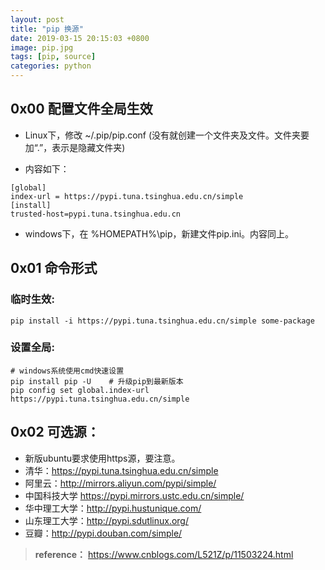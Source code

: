```yaml
---
layout: post
title: "pip 换源"
date: 2019-03-15 20:15:03 +0800
image: pip.jpg
tags: [pip, source]
categories: python
---
```

## 0x00 配置文件全局生效

* Linux下，修改 ~/.pip/pip.conf (没有就创建一个文件夹及文件。文件夹要加“.”，表示是隐藏文件夹)

* 内容如下：

```
[global]
index-url = https://pypi.tuna.tsinghua.edu.cn/simple
[install]
trusted-host=pypi.tuna.tsinghua.edu.cn
```

* windows下，在 %HOMEPATH%\pip，新建文件pip.ini。内容同上。

## 0x01 命令形式

### 临时生效:

```
pip install -i https://pypi.tuna.tsinghua.edu.cn/simple some-package
```

### 设置全局:

```
# windows系统使用cmd快速设置
pip install pip -U    # 升级pip到最新版本
pip config set global.index-url https://pypi.tuna.tsinghua.edu.cn/simple
```

## 0x02 可选源：

* 新版ubuntu要求使用https源，要注意。
* 清华：https://pypi.tuna.tsinghua.edu.cn/simple
* 阿里云：http://mirrors.aliyun.com/pypi/simple/
* 中国科技大学 https://pypi.mirrors.ustc.edu.cn/simple/
* 华中理工大学：http://pypi.hustunique.com/
* 山东理工大学：http://pypi.sdutlinux.org/
* 豆瓣：http://pypi.douban.com/simple/



>  **reference：** https://www.cnblogs.com/L521Z/p/11503224.html